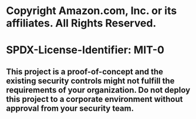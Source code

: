 # Copyright Amazon.com, Inc. or its affiliates. All Rights Reserved.
# SPDX-License-Identifier: MIT-0

## This project is a proof-of-concept and the existing security controls might not fulfill the requirements of your organization. Do not deploy this project to a corporate environment without approval from your security team.